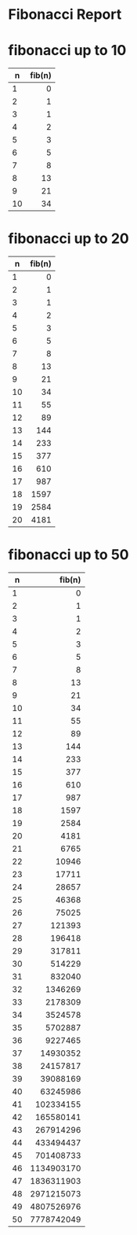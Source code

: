 # Fibonacci Report

# fibonacci up to 10
| n | fib(n) |
|---|--:|
| 1 | 0 |
| 2 | 1 |
| 3 | 1 |
| 4 | 2 |
| 5 | 3 |
| 6 | 5 |
| 7 | 8 |
| 8 | 13 |
| 9 | 21 |
| 10 | 34 |

# fibonacci up to 20
| n | fib(n) |
|---|--:|
| 1 | 0 |
| 2 | 1 |
| 3 | 1 |
| 4 | 2 |
| 5 | 3 |
| 6 | 5 |
| 7 | 8 |
| 8 | 13 |
| 9 | 21 |
| 10 | 34 |
| 11 | 55 |
| 12 | 89 |
| 13 | 144 |
| 14 | 233 |
| 15 | 377 |
| 16 | 610 |
| 17 | 987 |
| 18 | 1597 |
| 19 | 2584 |
| 20 | 4181 |
# fibonacci up to 50
| n | fib(n) |
|---|--:|
| 1 | 0 |
| 2 | 1 |
| 3 | 1 |
| 4 | 2 |
| 5 | 3 |
| 6 | 5 |
| 7 | 8 |
| 8 | 13 |
| 9 | 21 |
| 10 | 34 |
| 11 | 55 |
| 12 | 89 |
| 13 | 144 |
| 14 | 233 |
| 15 | 377 |
| 16 | 610 |
| 17 | 987 |
| 18 | 1597 |
| 19 | 2584 |
| 20 | 4181 |
| 21 | 6765 |
| 22 | 10946 |
| 23 | 17711 |
| 24 | 28657 |
| 25 | 46368 |
| 26 | 75025 |
| 27 | 121393 |
| 28 | 196418 |
| 29 | 317811 |
| 30 | 514229 |
| 31 | 832040 |
| 32 | 1346269 |
| 33 | 2178309 |
| 34 | 3524578 |
| 35 | 5702887 |
| 36 | 9227465 |
| 37 | 14930352 |
| 38 | 24157817 |
| 39 | 39088169 |
| 40 | 63245986 |
| 41 | 102334155 |
| 42 | 165580141 |
| 43 | 267914296 |
| 44 | 433494437 |
| 45 | 701408733 |
| 46 | 1134903170 |
| 47 | 1836311903 |
| 48 | 2971215073 |
| 49 | 4807526976 |
| 50 | 7778742049 |
